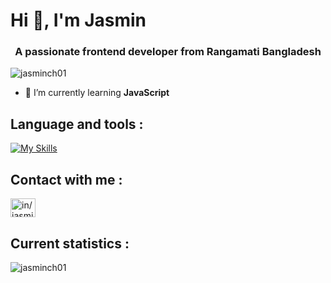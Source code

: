 <h1>Hi 👋, I'm Jasmin</h1>
<h3 align="center">A passionate frontend developer from Rangamati Bangladesh</h3>

<p align="left"> <img src="https://komarev.com/ghpvc/?username=jasminch01&label=Profile%20views&color=0e75b6&style=flat" alt="jasminch01" /> </p>

- 🌱 I’m currently learning **JavaScript**

## Language and tools :
[![My Skills](https://skillicons.dev/icons?i=html,css,tailwind,react,nextjs,firebase,express,mongodb,ai,photoshop,figma)](https://skillicons.dev)

## Contact with me : 
<p align="left">
<a href="https://linkedin.com/in/in/jasmin-chakma-a0997b252" target="blank"><img align="center" src="https://raw.githubusercontent.com/rahuldkjain/github-profile-readme-generator/master/src/images/icons/Social/linked-in-alt.svg" alt="in/jasmin-chakma-a0997b252" height="30" width="40" /></a>
</p>

## Current statistics :
<p><img align="center" src="https://github-readme-streak-stats.herokuapp.com/?user=jasminch01&" alt="jasminch01" /></p>

